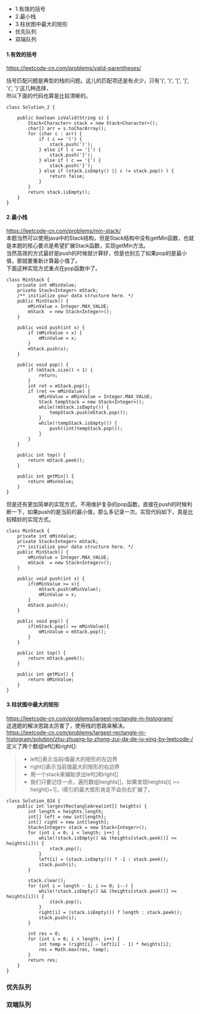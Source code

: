 <!-- MarkdownTOC -->

- 1.有效的括号
- 2.最小栈
- 3.柱状图中最大的矩形
- 优先队列
- 双端队列

<!-- /MarkdownTOC -->

#### 1.有效的括号
https://leetcode-cn.com/problems/valid-parentheses/ <br>

括号匹配问题是典型的栈的问题。这儿的匹配项还是有点少，只有'(', ')', '[', ']', '{', '}'这几种选择，<br>
所以下面的代码也算是比较清晰的。

```
class Solution_2 {

    public boolean isValid(String s) {
        Stack<Character> stack = new Stack<Character>();
        char[] arr = s.toCharArray();
        for (char c : arr) {
            if ( c == '(') {
                stack.push(')');
            } else if ( c == '[') {
                stack.push(']');
            } else if ( c == '{') {
                stack.push('}');
            } else if (stack.isEmpty() || c != stack.pop() ) {
                return false;
            }
        }
        return stack.isEmpty();
    }
}
```

#### 2.最小栈
https://leetcode-cn.com/problems/min-stack/ <br>
本题当然可以使用java中的Stack结构，但是Stack结构中没有getMin函数，也就是本题的核心要点是希望扩展Stack函数，实现getMin方法。<br>
当然高效的方式最好是push的时候就计算好，但是也别忘了如果pop的是最小值，那就要重新计算最小值了。<br>
下面这种实现方式重点在pop函数中了。
```
class MinStack {
    private int mMinValue;
    private Stack<Integer> mStack;
    /** initialize your data structure here. */
    public MinStack() {
        mMinValue = Integer.MAX_VALUE;
        mStack  = new Stack<Integer>();
    }
    
    public void push(int x) {
        if (mMinValue > x) {
            mMinValue = x;
        }
        mStack.push(x);
    }
    
    public void pop() {
        if (mStack.size() < 1) {
            return;
        }
        int ret = mStack.pop();
        if (ret <= mMinValue) {
            mMinValue = mMinValue = Integer.MAX_VALUE;
            Stack tempStack = new Stack<Integer>();
            while(!mStack.isEmpty()) {
                tempStack.push(mStack.pop());
            }
            while(!tempStack.isEmpty()) {
                push((int)tempStack.pop());
            }
        }
    }
    
    public int top() {
        return mStack.peek();
    }
    
    public int getMin() {
        return mMinValue;
    }
}
```

但是还有更加简单的实现方式，不用维护复杂的pop函数，直接在push的时候判断一下，如果push的是当前的最小值，那么多记录一次。实现代码如下，真是比较精妙的实现方式。
```
class MinStack {
    private int mMinValue;
    private Stack<Integer> mStack;
    /** initialize your data structure here. */
    public MinStack() {
        mMinValue = Integer.MAX_VALUE;
        mStack  = new Stack<Integer>();
    }
    
    public void push(int x) {
        if(mMinValue >= x){
            mStack.push(mMinValue);
            mMinValue = x;
        }
        mStack.push(x);
    }

    public void pop() {
        if(mStack.pop() == mMinValue){
            mMinValue = mStack.pop();
        }
    }
    
    public int top() {
        return mStack.peek();
    }
    
    public int getMin() {
        return mMinValue;
    }
}
```

#### 3.柱状图中最大的矩形
https://leetcode-cn.com/problems/largest-rectangle-in-histogram/ <br>
这道题的解决思路太厉害了，使用栈的思路来解决。<br>
https://leetcode-cn.com/problems/largest-rectangle-in-histogram/solution/zhu-zhuang-tu-zhong-zui-da-de-ju-xing-by-leetcode-/ <br>
定义了两个数组left[]和right[]:
> * left[]表示当前i值最大的矩形的左边界
> * right[]表示当前值最大的矩形的右边界
> * 用一个stack来辅助求出left[]和right[]
> * 我们只要记住一点，遍历数组heights[]，如果发现heights[i] >= height[i+1]，i索引的最大矩形肯定不会向右扩展了。
```
class Solution_024 {
    public int largestRectangleArea(int[] heights) {
        int length = heights.length;
        int[] left = new int[length];
        int[] right = new int[length];
        Stack<Integer> stack = new Stack<Integer>();
        for (int i = 0; i < length; i++) {
            while(!stack.isEmpty() && (heights[stack.peek()] >= heights[i])) {
                stack.pop();
            }
            left[i] = (stack.isEmpty()) ? -1 : stack.peek();
            stack.push(i);
        }

        stack.clear();
        for (int i = length - 1; i >= 0; i--) {
            while(!stack.isEmpty() && (heights[stack.peek()] >= heights[i])) {
                stack.pop();
            }
            right[i] = (stack.isEmpty()) ? length : stack.peek();
            stack.push(i);
        }

        int res = 0;
        for (int i = 0; i < length; i++) {
            int temp = (right[i] - left[i] - 1) * heights[i];
            res = Math.max(res, temp);
        }
        return res;
    }
}
```
### 优先队列
### 双端队列
